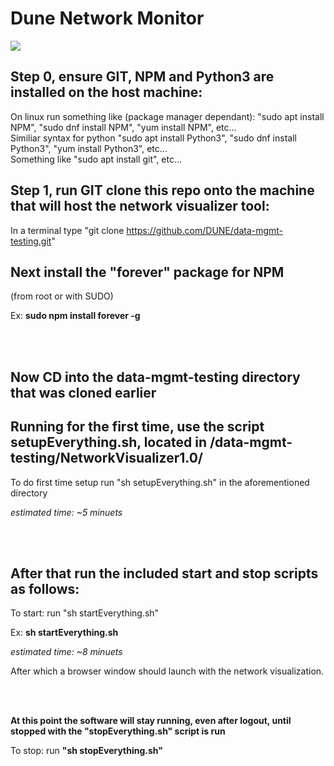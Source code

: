 # Dune Network Monitor

<img src="/duneMain.png">

## Step 0, ensure GIT, NPM and Python3 are installed on the host machine:

On linux run something like (package manager dependant): "sudo apt install NPM", "sudo dnf install NPM", "yum install NPM", etc...
<br>
Similiar syntax for python "sudo apt install Python3", "sudo dnf install Python3", "yum install Python3", etc...
<br>
Something like "sudo apt install git", etc...

## Step 1, run GIT clone this repo onto the machine that will host the network visualizer tool:

In a terminal type "git clone https://github.com/DUNE/data-mgmt-testing.git"

## Next install the "forever" package for NPM

(from root or with SUDO)

Ex: **sudo npm install forever -g**

<br>
<br>

## Now CD into the data-mgmt-testing directory that was cloned earlier

## Running for the first time, use the script setupEverything.sh, located in /data-mgmt-testing/NetworkVisualizer1.0/

To do first time setup run "sh setupEverything.sh" in the aforementioned directory

*estimated time: ~5 minuets*

<br>
<br>

## After that run the included start and stop scripts as follows:

To start: run "sh startEverything.sh"

Ex: **sh startEverything.sh**

*estimated time: ~8 minuets*

After which a browser window should launch with the network visualization.

<br>
<br>

**At this point the software will stay running, even after logout, until stopped with the "stopEverything.sh" script is run**

To stop: run **"sh stopEverything.sh"**
